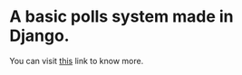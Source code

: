# A basic polls system made in Django.
You can visit [this](https://docs.djangoproject.com/en/2.1/intro/tutorial01/) link to know more.
